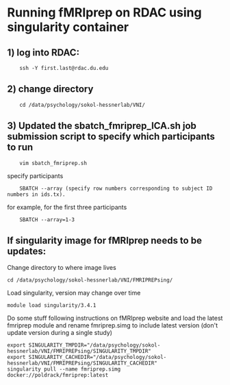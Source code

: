 # Running fMRIprep on RDAC using singularity container


## 1) log into RDAC:
		ssh -Y first.last@rdac.du.edu


## 2) change directory
		cd /data/psychology/sokol-hessnerlab/VNI/


## 3) Updated the sbatch_fmriprep_ICA.sh job submission script to specify which participants to run
		vim sbatch_fmriprep.sh

specify participants 
		
		SBATCH --array (specify row numbers corresponding to subject ID numbers in ids.tx). 
for example, for the first three participants
		
		SBATCH --array=1-3 



## If singularity image for fMRIprep needs to be updates: 
Change directory to where image lives
	
	cd /data/psychology/sokol-hessnerlab/VNI/FMRIPREPsing/ 
Load singularity, version may change over time
	
	module load singularity/3.4.1 

Do some stuff following instructions on fMRIprep website and load the latest fmriprep module and rename fmriprep.simg to include latest version (don't update version during a single study)

	export SINGULARITY_TMPDIR="/data/psychology/sokol-hessnerlab/VNI/FMRIPREPsing/SINGULARITY_TMPDIR"
	export SINGULARITY_CACHEDIR="/data/psychology/sokol-hessnerlab/VNI/FMRIPREPsing/SINGULARITY_CACHEDIR"
	singularity pull --name fmriprep.simg docker://poldrack/fmriprep:latest 
	
	
